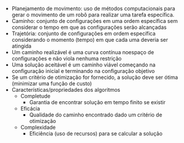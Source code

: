 - Planejamento de movimento: uso de métodos computacionais para gerar o movimento de um robô para realizar uma tarefa específica.
- Caminho: conjunto de configurações em uma ordem específica sem considerar o tempo em que as configurações serão alcançadas
- Trajetória: conjunto de configurações em ordem específica considerando o momento (tempo) em que cada uma deveria ser atingida
- Um caminho realizável é uma curva contínua noespaço de configurações e não viola nenhuma restrição
- Uma solução aceitável é um caminho viável começando na configuração inicial e terminando na configuração objetivo
- Se um critério de otimização for fornecido, a solução deve ser ótima (minimizar uma função de custo)
- Características/propriedades dos algoritmos
	- Completude
		- Garantia de encontrar solução em tempo finito se existir
	- Eficácia
		- Qualidade do caminho encontrado dado um critério de otimização
	- Complexidade
		- Eficiência (uso de recursos) para se calcular a solução
